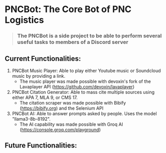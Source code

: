 # PNCBot: The Core Bot of PNC Logistics
> ### The PNCBot is a side project to be able to perform several useful tasks to members of a Discord server
## Current Functionalities:
1. PNCBot Music Player: Able to play either Youtube music or Soundcloud music by providing a link.
   - The music player was made possible with devoxin's fork of the Lavaplayer API (https://github.com/devoxin/lavaplayer)
2. PNCBot Citation Generator: Able to mass cite multiple sources using either APA 7, MLA 9, or CMS 17.
   - The citation scraper was made possible with Bibify (https://bibify.org) and the Selenium API
2. PNCBot AI: Able to answer prompts asked by people. Uses the model "llama3-8b-8192".
   - The AI capability was made possible with Groq AI (https://console.groq.com/playground)
## Future Functionalities:

